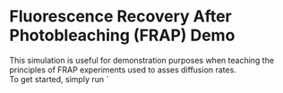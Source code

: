# Fluorescence Recovery After Photobleaching (FRAP) Demo
This simulation is useful for demonstration purposes when teaching the principles of FRAP experiments used to asses diffusion rates.  
To get started, simply run `
